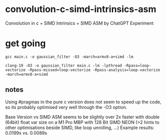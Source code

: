 # convolution-c-simd-intrinsics-asm
Convolution in c + SIMD Intrinsics + SIMD ASM by ChatGPT Experiment

# get going
`gcc main.c -o gaussian_filter -O3 -march=armv8-a+simd -lm`

`clang-19 -O3 -o gaussian_filter main.c -lm -lpthread -Rpass=loop-vectorize -Rpass-missed=loop-vectorize -Rpass-analysis=loop-vectorize -march=armv8-a+simd`

## notes

Using #pragmas in the pure c version does not seem to speed up the code, so its probably optimised very well through the -O3 option.

Base Version vs SIMD ASM seems to be slightly over 2x faster with double (64bit) float var size on a M1 Pro MBP with 128 Bit SIMD NEON
(>2 hints to other optimisations beside SIMD, like loop unrolling, ...)
Example results: 0.0199s vs. 0.0089s